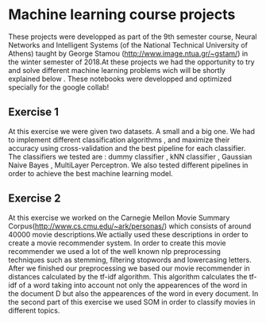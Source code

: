 # Machine learning course projects
These projects were developped as part of the 9th semester course, Neural Networks and Intelligent Systems (of the National Technical University of Athens) taught by George Stamou (http://www.image.ntua.gr/~gstam/) in the winter semester of 2018.At these projects we had the opportunity to try and solve different machine learning problems wich will be shortly explained below . These notebooks were developped and optimized specially for the google collab! 


## Exercise 1
At this exercise we were given two datasets. A small and a big one. We had to implement different classification algorithms , and maximize their accuracy using cross-validation and the best pipeline for each classifier. The classifiers we tested are : dummy classifier , kNN classifier , Gaussian Naive Bayes , MultiLayer Perceptron. We also tested different pipelines in order to achieve the best machine learning model.

## Exercise 2
At this exercise we worked on the Carnegie Mellon Movie Summary Corpus(http://www.cs.cmu.edu/~ark/personas/) which consists of around 40000 movie descriptions.We actially used these descriptions in order to create a movie recommender system. In order to create this movie recommender we used a lot of the well known nlp preprocessing techniques such as stemming, filtering stopwords and lowercasing letters. After we finished our preprocessing we based our movie recommender in distances calculated by the tf-idf algorithm. This algorithm calculates the tf-idf of a word taking into account not only the appearences of the word in the document D but also the appearences of the word in every document.
In the second part of this exercise we used SOM in order to classify movies in different topics.
